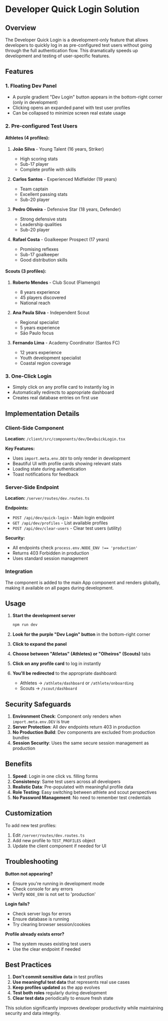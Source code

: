 # Developer Quick Login Solution

## Overview

The Developer Quick Login is a development-only feature that allows developers to quickly log in as pre-configured test users without going through the full authentication flow. This dramatically speeds up development and testing of user-specific features.

## Features

### 1. **Floating Dev Panel**
- A purple gradient "Dev Login" button appears in the bottom-right corner (only in development)
- Clicking opens an expanded panel with test user profiles
- Can be collapsed to minimize screen real estate usage

### 2. **Pre-configured Test Users**

#### Athletes (4 profiles):
1. **João Silva** - Young Talent (16 years, Striker)
   - High scoring stats
   - Sub-17 player
   - Complete profile with skills

2. **Carlos Santos** - Experienced Midfielder (19 years)
   - Team captain
   - Excellent passing stats
   - Sub-20 player

3. **Pedro Oliveira** - Defensive Star (18 years, Defender)
   - Strong defensive stats
   - Leadership qualities
   - Sub-20 player

4. **Rafael Costa** - Goalkeeper Prospect (17 years)
   - Promising reflexes
   - Sub-17 goalkeeper
   - Good distribution skills

#### Scouts (3 profiles):
1. **Roberto Mendes** - Club Scout (Flamengo)
   - 8 years experience
   - 45 players discovered
   - National reach

2. **Ana Paula Silva** - Independent Scout
   - Regional specialist
   - 5 years experience
   - São Paulo focus

3. **Fernando Lima** - Academy Coordinator (Santos FC)
   - 12 years experience
   - Youth development specialist
   - Coastal region coverage

### 3. **One-Click Login**
- Simply click on any profile card to instantly log in
- Automatically redirects to appropriate dashboard
- Creates real database entries on first use

## Implementation Details

### Client-Side Component
**Location:** `/client/src/components/dev/DevQuickLogin.tsx`

**Key Features:**
- Uses `import.meta.env.DEV` to only render in development
- Beautiful UI with profile cards showing relevant stats
- Loading state during authentication
- Toast notifications for feedback

### Server-Side Endpoint
**Location:** `/server/routes/dev.routes.ts`

**Endpoints:**
- `POST /api/dev/quick-login` - Main login endpoint
- `GET /api/dev/profiles` - List available profiles
- `POST /api/dev/clear-users` - Clear test users (utility)

**Security:**
- All endpoints check `process.env.NODE_ENV !== 'production'`
- Returns 403 Forbidden in production
- Uses standard session management

### Integration
The component is added to the main App component and renders globally, making it available on all pages during development.

## Usage

1. **Start the development server**
   ```bash
   npm run dev
   ```

2. **Look for the purple "Dev Login" button** in the bottom-right corner

3. **Click to expand the panel**

4. **Choose between "Atletas" (Athletes) or "Olheiros" (Scouts)** tabs

5. **Click on any profile card** to log in instantly

6. **You'll be redirected** to the appropriate dashboard:
   - Athletes → `/athlete/dashboard` or `/athlete/onboarding`
   - Scouts → `/scout/dashboard`

## Security Safeguards

1. **Environment Check**: Component only renders when `import.meta.env.DEV` is true
2. **Server Protection**: All dev endpoints return 403 in production
3. **No Production Build**: Dev components are excluded from production bundles
4. **Session Security**: Uses the same secure session management as production

## Benefits

1. **Speed**: Login in one click vs. filling forms
2. **Consistency**: Same test users across all developers
3. **Realistic Data**: Pre-populated with meaningful profile data
4. **Role Testing**: Easy switching between athlete and scout perspectives
5. **No Password Management**: No need to remember test credentials

## Customization

To add new test profiles:

1. Edit `/server/routes/dev.routes.ts`
2. Add new profile to `TEST_PROFILES` object
3. Update the client component if needed for UI

## Troubleshooting

**Button not appearing?**
- Ensure you're running in development mode
- Check console for any errors
- Verify `NODE_ENV` is not set to 'production'

**Login fails?**
- Check server logs for errors
- Ensure database is running
- Try clearing browser session/cookies

**Profile already exists error?**
- The system reuses existing test users
- Use the clear endpoint if needed

## Best Practices

1. **Don't commit sensitive data** in test profiles
2. **Use meaningful test data** that represents real use cases
3. **Keep profiles updated** as the app evolves
4. **Test both roles** regularly during development
5. **Clear test data** periodically to ensure fresh state

This solution significantly improves developer productivity while maintaining security and data integrity.